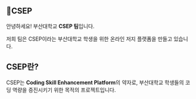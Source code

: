 ## 🌱CSEP

안녕하세요! 부산대학교 **CSEP 팀**입니다.

저희 팀은 CSEP이라는 부산대학교 학생을 위한 온라인 저지 플랫폼을 만들고 있습니다.

## CSEP란?
CSEP는 **Coding Skill Enhancement Platform**의 약자로, 부산대학교 학생들의 코딩 역량을 증진시키기 위한 목적의 프로젝트입니다.

